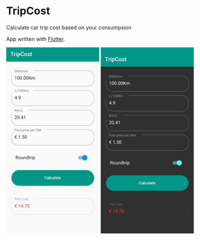# TripCost

Calculate car trip cost based on your consumpsion

App written with [Flutter](https://flutter.dev).

<p align="center">
  <img src="img/1.jpeg" width="250" />
  <img src="img/2.jpeg" width="250" /> 
</p>